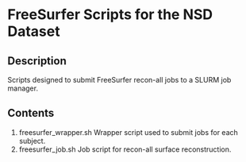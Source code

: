# FreeSurfer Scripts for the NSD Dataset

## Description

Scripts designed to submit FreeSurfer recon-all jobs to a SLURM job manager.

## Contents
1. freesurfer_wrapper.sh Wrapper script used to submit jobs for each subject.
2. freesurfer_job.sh Job script for recon-all surface reconstruction.

